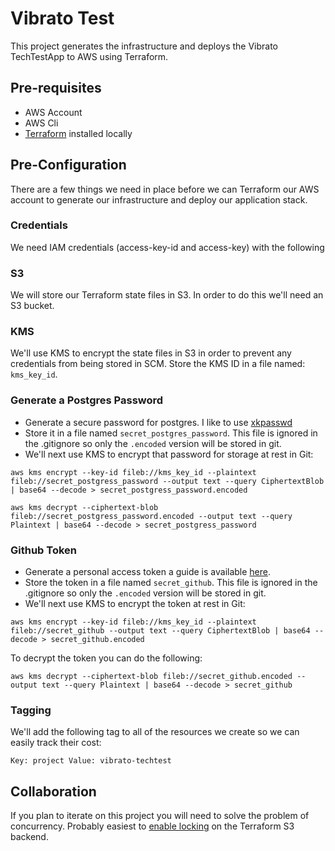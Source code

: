 # Vibrato Test
This project generates the infrastructure and deploys the Vibrato TechTestApp to AWS using Terraform.

## Pre-requisites 

- AWS Account
- AWS Cli
- [Terraform](https://www.terraform.io/) installed locally

## Pre-Configuration
There are a few things we need in place before we can Terraform our AWS account to generate our infrastructure and deploy our application stack.

### Credentials
We need IAM credentials (access-key-id and access-key) with the following 

### S3
We will store our Terraform state files in S3. In order to do this we'll need an S3 bucket.

### KMS
We'll use KMS to encrypt the state files in S3 in order to prevent any credentials from being stored in SCM. Store the KMS ID in a file named: `kms_key_id`.

### Generate a Postgres Password
- Generate a secure password for postgres. I like to use [xkpasswd](https://xkpasswd.net/s/)
- Store it in a file named `secret_postgres_password`. This file is ignored in the .gitignore so only the `.encoded` version will be stored in git.
- We'll next use KMS to encrypt that password for storage at rest in Git:

```
aws kms encrypt --key-id fileb://kms_key_id --plaintext fileb://secret_postgress_password --output text --query CiphertextBlob | base64 --decode > secret_postgress_password.encoded
```

```
aws kms decrypt --ciphertext-blob fileb://secret_postgress_password.encoded --output text --query Plaintext | base64 --decode > secret_postgress_password
```

### Github Token
- Generate a personal access token a guide is available [here](https://docs.aws.amazon.com/codepipeline/latest/userguide/GitHub-rotate-personal-token-CLI.html). 
- Store the token in a file named `secret_github`. This file is ignored in the .gitignore so only the `.encoded` version will be stored in git.
- We'll next use KMS to encrypt the token at rest in Git:

```
aws kms encrypt --key-id fileb://kms_key_id --plaintext fileb://secret_github --output text --query CiphertextBlob | base64 --decode > secret_github.encoded
```

To decrypt the token you can do the following:
```
aws kms decrypt --ciphertext-blob fileb://secret_github.encoded --output text --query Plaintext | base64 --decode > secret_github
```


### Tagging
We'll add the following tag to all of the resources we create so we can easily track their cost:

```
Key: project Value: vibrato-techtest
```

## Collaboration
If you plan to iterate on this project you will need to solve the problem of concurrency. Probably easiest to [enable locking](https://www.terraform.io/docs/backends/types/s3.html) on the Terraform S3 backend.
